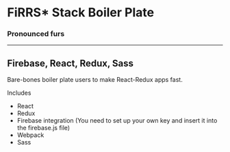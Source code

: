 # FiRRS* Stack Boiler Plate
### Pronounced furs
---
## Firebase, React, Redux, Sass


Bare-bones boiler plate users to make React-Redux apps fast.

Includes
- React
- Redux
- Firebase integration (You need to set up your own key and insert it into the firebase.js file)
- Webpack
- Sass 
